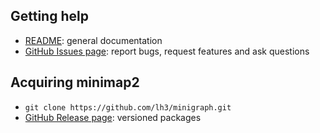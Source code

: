 ## Getting help

* [README][doc]: general documentation
* [GitHub Issues page][issue]: report bugs, request features and ask questions

## Acquiring minimap2

* `git clone https://github.com/lh3/minigraph.git`
* [GitHub Release page][release]: versioned packages

[doc]: https://github.com/lh3/minigraph/blob/master/README.md
[release]: https://github.com/lh3/minigraph/releases
[issue]: https://github.com/lh3/minigraph/issues
